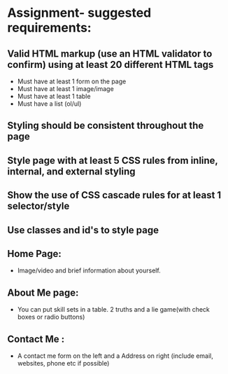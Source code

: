# Assignment- suggested requirements:
## Valid HTML markup (use an HTML validator to confirm) using at least 20 different HTML tags
- Must have at least 1 form on the page
- Must have at least 1 image/image
- Must have at least 1 table
- Must have a list (ol/ul)
## Styling should be consistent throughout the page
## Style page with at least 5 CSS rules from inline, internal, and external styling
## Show the use of CSS cascade rules for at least 1 selector/style
## Use classes and id's to style page

## Home Page:
 - Image/video and brief information about yourself. 
## About Me page:
 - You can put skill sets in a table. 2 truths and a lie game(with check boxes or radio buttons)
## Contact Me : 
 - A contact me form on the left and a Address on right (include email, websites, phone etc if possible)
